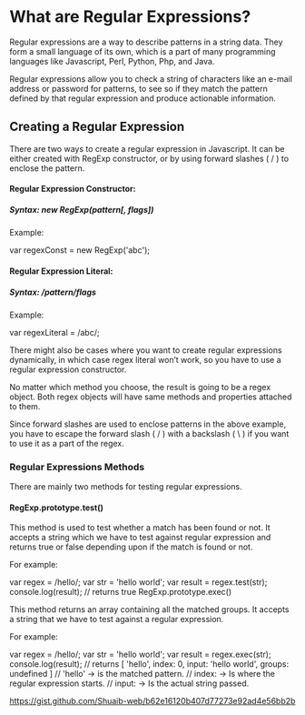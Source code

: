 # What are Regular Expressions?
Regular expressions are a way to describe patterns in a string data. They form a small language of its own, which is a part of many programming languages like Javascript, Perl, Python, Php, and Java.

Regular expressions allow you to check a string of characters like an e-mail address or password for patterns, to see so if they match the pattern defined by that regular expression and produce actionable information.

## Creating a Regular Expression
There are two ways to create a regular expression in Javascript. It can be either created with RegExp constructor, or by using forward slashes ( / ) to enclose the pattern.

#### Regular Expression Constructor:

##### Syntax: new RegExp(pattern[, flags])

Example:

var regexConst = new RegExp('abc');

#### Regular Expression Literal:
##### Syntax: /pattern/flags

Example:

var regexLiteral = /abc/;

There might also be cases where you want to create regular expressions dynamically, in which case regex literal won’t work, so you have to use a regular expression constructor.

No matter which method you choose, the result is going to be a regex object. Both regex objects will have same methods and properties attached to them.

Since forward slashes are used to enclose patterns in the above example, you have to escape the forward slash ( / ) with a backslash ( \ ) if you want to use it as a part of the regex.

### Regular Expressions Methods
There are mainly two methods for testing regular expressions.

#### RegExp.prototype.test()
This method is used to test whether a match has been found or not. It accepts a string which we have to test against regular expression and returns true or false depending upon if the match is found or not.

For example:

var regex = /hello/;
var str = 'hello world';
var result = regex.test(str);
console.log(result);
// returns true
RegExp.prototype.exec()

This method returns an array containing all the matched groups. It accepts a string that we have to test against a regular expression.

For example:

var regex = /hello/;
var str = 'hello world';
var result = regex.exec(str);
console.log(result);
// returns [ 'hello', index: 0, input: 'hello world', groups: undefined ]
// 'hello' -> is the matched pattern.
// index: -> Is where the regular expression starts.
// input: -> Is the actual string passed.


https://gist.github.com/Shuaib-web/b62e16120b407d77273e92ad4e56bb2b

